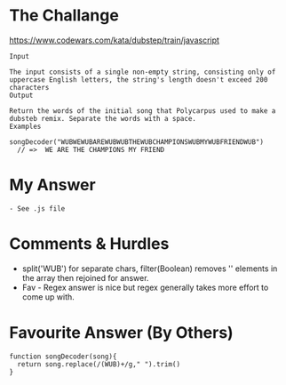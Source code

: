 # The Challange

https://www.codewars.com/kata/dubstep/train/javascript

```
Input

The input consists of a single non-empty string, consisting only of uppercase English letters, the string's length doesn't exceed 200 characters
Output

Return the words of the initial song that Polycarpus used to make a dubsteb remix. Separate the words with a space.
Examples

songDecoder("WUBWEWUBAREWUBWUBTHEWUBCHAMPIONSWUBMYWUBFRIENDWUB")
  // =>  WE ARE THE CHAMPIONS MY FRIEND
```

# My Answer

```
- See .js file
```

# Comments & Hurdles

- split('WUB') for separate chars, filter(Boolean) removes '' elements in the array then rejoined for answer.
- Fav - Regex answer is nice but regex generally takes more effort to come up with.

# Favourite Answer (By Others)

```
function songDecoder(song){
  return song.replace(/(WUB)+/g," ").trim()
}
```
